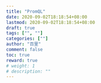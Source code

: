 ```yaml
---
title: "PromQL"
date: 2020-09-02T18:18:54+08:00
lastmod: 2020-09-02T18:18:54+08:00
draft: true
tags: ["", ""]
categories: [""]
author: "百里"
comment: false
toc: true
reward: true
# weight: 1
# description: ""
---
```



